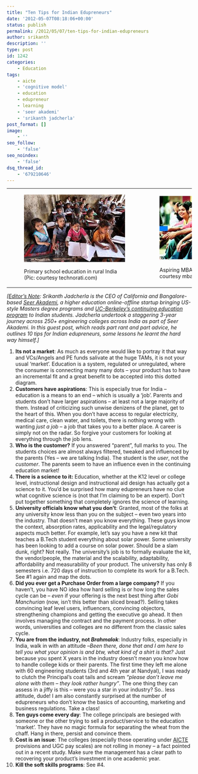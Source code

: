```yaml
---
title: "Ten Tips for Indian Edupreneurs"
date: '2012-05-07T08:18:06+00:00'
status: publish
permalink: /2012/05/07/ten-tips-for-indian-edupreneurs
author: srikanth
description: ''
type: post
id: 1242
categories:
    - Education
tags:
    - aicte
    - 'cognitive model'
    - education
    - edupreneur
    - learning
    - 'seer akademi'
    - 'srikanth jadcherla'
post_format: []
image:
    - ''
seo_follow:
    - 'false'
seo_noindex:
    - 'false'
dsq_thread_id:
    - '679210646'
---
```

<table><tbody><tr><td><figure aria-describedby="caption-attachment-1245" class="wp-caption alignleft" id="attachment_1245" style="width: 275px">

[![](../../../../uploads/2012/05/edu_in_india_rural.jpeg)](../../../../uploads/2012/05/edu_in_india_rural.jpeg)<figcaption class="wp-caption-text" id="caption-attachment-1245">Primary school education in rural India (Pic: courtesy technorati.com)</figcaption></figure>

</td><td><figure aria-describedby="caption-attachment-1246" class="wp-caption alignright" id="attachment_1246" style="width: 289px">

[![](../../../../uploads/2012/05/edu_in_india_urban_mba.jpeg)](../../../../uploads/2012/05/edu_in_india_urban_mba.jpeg)<figcaption class="wp-caption-text" id="caption-attachment-1246">Aspiring MBA students in urban India (Pic: courtesy mbaindia.net)</figcaption></figure>

</td></tr></tbody></table>

*\[<span style="text-decoration: underline;">Editor’s Note</span>: Srikanth Jadcherla is the CEO of California and Bangalore-based [Seer Akademi](http://www.techsangam.com/2011/08/02/creating-a-nation-of-electronics-geeks/), a higher education online-offline startup bringing US-style Masters degree programs and [UC-Berkeley’s continuing education program](http://www.techsangam.com/2011/12/18/uc-berkeley-brings-continuing-education-to-india-via-partnership-with-seer-akademi/) to Indian students. Jadcherla undertook a staggering 3-year journey across 250+ engineering colleges across India as part of Seer Akademi. In this guest post, which reads part rant and part advice, he outlines 10 tips for Indian edupreneurs, some lessons he learnt the hard way himself.\]*

1. **Its not a market**: As much as everyone would like to portray it that way and VCs/Angels and PE funds salivate at the huge TAMs, it is not your usual ‘market’. Education is a system, regulated or unregulated, where the consumer is connecting many many dots – your product has to have an incremental fit and a great benefit to be accepted into this dotted diagram.
2. **Customers have aspirations**: This is especially true for India – education is a means to an end – which is usually a ‘job’. Parents and students don’t have larger aspirations – at least not a large majority of them. Instead of criticizing such unwise denizens of the planet, get to the heart of this. When you don’t have access to regular electricity, medical care, clean water, and toilets, there is nothing wrong with wanting *just a job* – a job that takes you to a better place. A career is simply not on the radar. So forgive your customers for looking at everything through the job lens.
3. **Who is the customer?** If you answered “parent”, full marks to you. The students choices are almost always filtered, tweaked and influenced by the parents (Yes – we are talking India). The student is the *user*, not the *customer*. The parents seem to have an influence even in the continuing education market!
4. **There is a science to it:** Education, whether at the K12 level or college level, instructional design and instructional aid design has actually got a science to it. You’d be surprised how many edupreneurs have no clue what cognitive science is (not that I’m claiming to be an expert). Don’t put together something that completely ignores the science of learning.
5. **University officials know what you don’t**: Granted, most of the folks at any university know less than you on the subject – even two years into the industry. That doesn’t mean you know everything. These guys know the context, absorption rates, applicability and the legal/regulatory aspects much better. For example, let’s say you have a new kit that teaches a B.Tech student everything about solar power. Some university has been looking to add a course on solar power. Should be a slam dunk, right? Not really. The university’s job is to formally evaluate the kit, the vendor/people, the material and the scalability, adaptability, affordability and measurability of your product. The university has only 8 semesters i.e. 720 days of instruction to complete its work for a B.Tech. See #1 again and map the dots.
6. **Did you ever get a Purchase Order from a large company?** If you haven’t, you have NO idea how hard selling is or how long the sales cycle can be – *even* if your offering is the next best thing after *Gobi Manchurian* (now, isn’t this better than sliced bread?). Selling takes convincing leaf level users, influencers, convincing objectors, strengthening champions and getting the executive go ahead. It then involves managing the contract and the payment process. In other words, universities and colleges are no different from the classic sales cycle.
7. **You are from the industry, not *Brahmalok***: Industry folks, especially in India, walk in with an attitude –*Been there, done that and I am here to tell you what your opinion is and btw, what kind of a shirt is that?* Just because you spent X years in the industry doesn’t mean you know how to handle college kids or their parents. The first time they left me alone with 60 engineering students (3rd and 4th year at Nandyal), I was ready to clutch the Principal’s coat tails and scream *“please don’t leave me alone with them – they look rather hungry”*. The one thing they can assess in a jiffy is this – were you a star in your industry? So.. less attitude, dude! I am also constantly surprised at the number of edupreneurs who don’t know the basics of accounting, marketing and business regulations. Take a class!
8. **Ten guys come every day**: The college principals are besieged with someone or the other trying to sell a product/service to the education ‘market’. They have no magic formula for separating the wheat from the chaff. Hang in there, persist and convince them.
9. **Cost is an issue**: The colleges (especially those operating under [AICTE](http://www.aicte-india.org/) provisions and UGC pay scales) are not rolling in money – a fact pointed out in a recent study. Make sure the management has a clear path to recovering your product’s investment in one academic year.
10. **Kill the soft skills programs**: See #4.